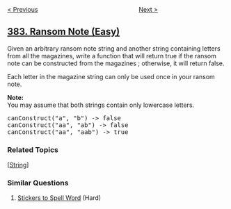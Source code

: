 <!--|This file generated by command(leetcode description); DO NOT EDIT.    |-->
<!--+----------------------------------------------------------------------+-->
<!--|@author    openset <openset.wang@gmail.com>                           |-->
<!--|@link      https://github.com/openset                                 |-->
<!--|@home      https://github.com/tonymontaro/leetcode-hints                        |-->
<!--+----------------------------------------------------------------------+-->

[< Previous](https://github.com/tonymontaro/leetcode-hints/tree/master/problems/linked-list-random-node "Linked List Random Node")
　　　　　　　　　　　　　　　　
[Next >](https://github.com/tonymontaro/leetcode-hints/tree/master/problems/shuffle-an-array "Shuffle an Array")

## [383. Ransom Note (Easy)](https://leetcode.com/problems/ransom-note "赎金信")

<p>
Given an arbitrary ransom note string and another string containing letters from all the magazines, write a function that will return true if the ransom 
note can be constructed from the magazines ; otherwise, it will return false. 
</p>
<p>
Each letter in the magazine string can only be used once in your ransom note.
</p>

<p><b>Note:</b><br />
You may assume that both strings contain only lowercase letters.
</p>

<pre>
canConstruct("a", "b") -> false
canConstruct("aa", "ab") -> false
canConstruct("aa", "aab") -> true
</pre>

### Related Topics
  [[String](https://github.com/tonymontaro/leetcode-hints/tree/master/tag/string/README.md)]

### Similar Questions
  1. [Stickers to Spell Word](https://github.com/tonymontaro/leetcode-hints/tree/master/problems/stickers-to-spell-word) (Hard)
